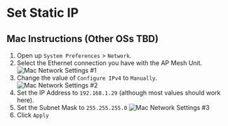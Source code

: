 # Set Static IP

## Mac Instructions (Other OSs TBD)

1. Open up `System Preferences` > `Network`.
2. Select the Ethernet connection you have with the AP Mesh Unit.
![Mac Network Settings #1](../../assets/images/static-ip/Network_1.png)
3. Change the value of `Configure IPv4` to `Manually`.
![Mac Network Settings #2](../../assets/images/static-ip/Network_2.png)
4. Set the IP Address to `192.168.1.29` (although most values should work here).
5. Set the Subnet Mask to `255.255.255.0`
![Mac Network Settings #3](../../assets/images/static-ip/Network_3.png)
6. Click `Apply`
